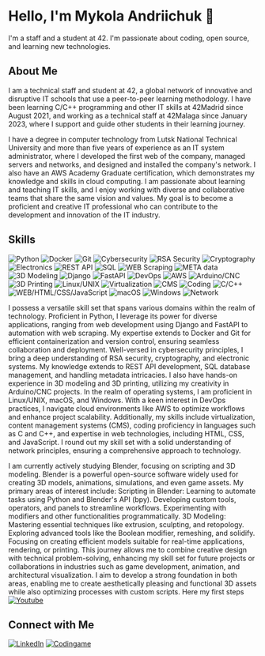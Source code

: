 # Hello, I'm Mykola Andriichuk 👋

I'm a staff and a student at 42. I'm passionate about coding, open source, and learning new technologies.

## About Me

I am a technical staff and student at 42, a global network of innovative and disruptive IT schools that use a peer-to-peer learning methodology. I have been learning C/C++ programming and other IT skills at 42Madrid since August 2021, and working as a technical staff at 42Malaga since January 2023, where I support and guide other students in their learning journey.

I have a degree in computer technology from Lutsk National Technical University and more than five years of experience as an IT system administrator, where I developed the first web of the company, managed servers and networks, and designed and installed the company's network. I also have an AWS Academy Graduate certification, which demonstrates my knowledge and skills in cloud computing. I am passionate about learning and teaching IT skills, and I enjoy working with diverse and collaborative teams that share the same vision and values. My goal is to become a proficient and creative IT professional who can contribute to the development and innovation of the IT industry.

## Skills

![Python](https://img.shields.io/badge/Python-blue) ![Docker](https://img.shields.io/badge/Docker-green) ![Git](https://img.shields.io/badge/Git-orange) ![Cybersecurity](https://img.shields.io/badge/Cybersecurity-red) ![RSA Security](https://img.shields.io/badge/RSA%20Security-purple) ![Cryptography](https://img.shields.io/badge/Cryptography-yellow) ![Electronics](https://img.shields.io/badge/Electronics-teal) ![REST API](https://img.shields.io/badge/REST%20API-blue) ![SQL](https://img.shields.io/badge/SQL-orange) ![WEB Scraping](https://img.shields.io/badge/WEB%20Scraping-green) ![META data](https://img.shields.io/badge/META%20data-lightgrey) ![3D Modeling](https://img.shields.io/badge/3D%20Modeling-blue) ![Django](https://img.shields.io/badge/Django-green) ![FastAPI](https://img.shields.io/badge/FastAPI-blue) ![DevOps](https://img.shields.io/badge/DevOps-blueviolet) ![AWS](https://img.shields.io/badge/AWS-orange) ![Arduino/CNC](https://img.shields.io/badge/Arduino%2FCNC-blue) ![3D Printing](https://img.shields.io/badge/3D%20Printing-lightblue) ![Linux/UNIX](https://img.shields.io/badge/Linux%2FUNIX-lightgrey) ![Virtualization](https://img.shields.io/badge/Virtualization-blue) ![CMS](https://img.shields.io/badge/CMS-brightgreen) ![Coding](https://img.shields.io/badge/Coding-red) ![C/C++](https://img.shields.io/badge/C%2FC%2B%2B-darkblue) ![WEB/HTML/CSS/JavaScript](https://img.shields.io/badge/WEB%2FHTML%2FCSS%2FJavaScript-yellow) ![macOS](https://img.shields.io/badge/macOS-lightgrey) ![Windows](https://img.shields.io/badge/Windows-blue) ![Network](https://img.shields.io/badge/Network-green)

I possess a versatile skill set that spans various domains within the realm of technology. Proficient in Python, I leverage its power for diverse applications, ranging from web development using Django and FastAPI to automation with web scraping. My expertise extends to Docker and Git for efficient containerization and version control, ensuring seamless collaboration and deployment. Well-versed in cybersecurity principles, I bring a deep understanding of RSA security, cryptography, and electronic systems. My knowledge extends to REST API development, SQL database management, and handling metadata intricacies. I also have hands-on experience in 3D modeling and 3D printing, utilizing my creativity in Arduino/CNC projects. In the realm of operating systems, I am proficient in Linux/UNIX, macOS, and Windows. With a keen interest in DevOps practices, I navigate cloud environments like AWS to optimize workflows and enhance project scalability. Additionally, my skills include virtualization, content management systems (CMS), coding proficiency in languages such as C and C++, and expertise in web technologies, including HTML, CSS, and JavaScript. I round out my skill set with a solid understanding of network principles, ensuring a comprehensive approach to technology.

I am currently actively studying Blender, focusing on scripting and 3D modeling. Blender is a powerful open-source software widely used for creating 3D models, animations, simulations, and even game assets. My primary areas of interest include:
Scripting in Blender:
Learning to automate tasks using Python and Blender's API (bpy).
Developing custom tools, operators, and panels to streamline workflows.
Experimenting with modifiers and other functionalities programmatically.
3D Modeling:
Mastering essential techniques like extrusion, sculpting, and retopology.
Exploring advanced tools like the Boolean modifier, remeshing, and solidify.
Focusing on creating efficient models suitable for real-time applications, rendering, or printing.
This journey allows me to combine creative design with technical problem-solving, enhancing my skill set for future projects or collaborations in industries such as game development, animation, and architectural visualization. I aim to develop a strong foundation in both areas, enabling me to create aesthetically pleasing and functional 3D assets while also optimizing processes with custom scripts.
Here my first steps 
[![Youtube](https://img.shields.io/badge/https://www.youtube.com/@pixelmxr-blue)](https://www.youtube.com/@pixelmxr/videos)

## Connect with Me

[![LinkedIn](https://img.shields.io/badge/www.linkedin.com/in/mykolaandriichuk-blue)](https://www.linkedin.com/in/mykolaandriichuk)
[![Codingame](https://img.shields.io/badge/https://www.codingame.com/mandriic-blue)](https://www.codingame.com/profile/f1eae8785de24af7353a65b05c720f284884344)


